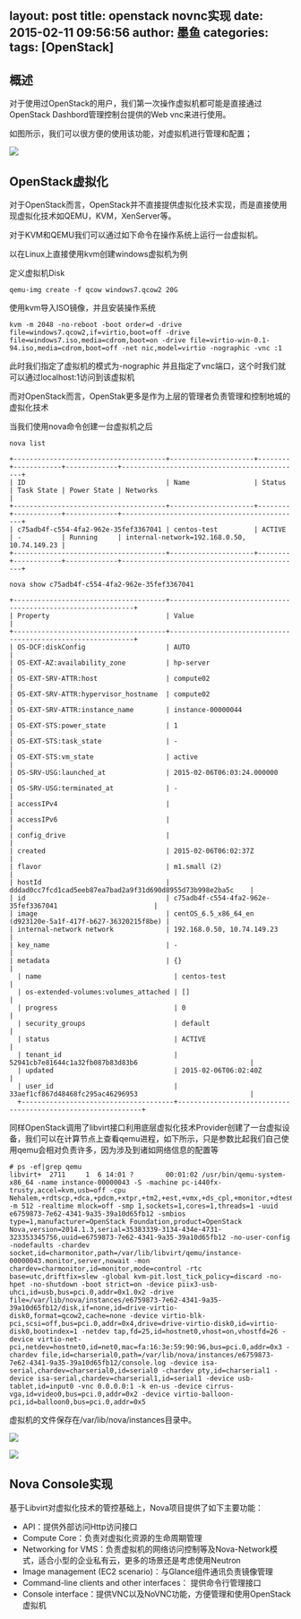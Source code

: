 layout: post
title: openstack novnc实现
date: 2015-02-11 09:56:56
author: 墨鱼
categories:
tags: [OpenStack]
---

## 概述

对于使用过OpenStack的用户，我们第一次操作虚拟机都可能是直接通过OpenStack Dashbord管理控制台提供的Web vnc来进行使用。

如图所示，我们可以很方便的使用该功能，对虚拟机进行管理和配置；

<!-- more -->

![](http://filehost.qiniudn.com/dashbord_console.png)

## OpenStack虚拟化

对于OpenStack而言，OpenStack并不直接提供虚拟化技术实现，而是直接使用现虚拟化技术如QEMU，KVM，XenServer等。

对于KVM和QEMU我们可以通过如下命令在操作系统上运行一台虚拟机。

以在Linux上直接使用kvm创建windows虚拟机为例

定义虚拟机Disk

```
qemu-img create -f qcow windows7.qcow2 20G
```

使用kvm导入ISO镜像，并且安装操作系统

```
kvm -m 2048 -no-reboot -boot order=d -drive file=windows7.qcow2,if=virtio,boot=off -drive file=windows7.iso,media=cdrom,boot=on -drive file=virtio-win-0.1-94.iso,media=cdrom,boot=off -net nic,model=virtio -nographic -vnc :1
```

此时我们指定了虚拟机的模式为-nographic 并且指定了vnc端口，这个时我们就可以通过localhost:1访问到该虚拟机

而对OpenStack而言，OpenStak更多是作为上层的管理者负责管理和控制地城的虚拟化技术

当我们使用nova命令创建一台虚拟机之后

```
nova list

+--------------------------------------+---------------------+--------+------------+-------------+---------------------------------------------+
| ID                                   | Name                | Status | Task State | Power State | Networks                                    |
+--------------------------------------+---------------------+--------+------------+-------------+---------------------------------------------+
| c75adb4f-c554-4fa2-962e-35fef3367041 | centos-test         | ACTIVE | -          | Running     | internal-network=192.168.0.50, 10.74.149.23 |
+--------------------------------------+---------------------+--------+------------+-------------+---------------------------------------------+

```

```
nova show c75adb4f-c554-4fa2-962e-35fef3367041

+--------------------------------------+-------------------------------------------------------------+
| Property                             | Value                                                       |
+--------------------------------------+-------------------------------------------------------------+
| OS-DCF:diskConfig                    | AUTO                                                        |
| OS-EXT-AZ:availability_zone          | hp-server                                                   |
| OS-EXT-SRV-ATTR:host                 | compute02                                                   |
| OS-EXT-SRV-ATTR:hypervisor_hostname  | compute02                                                   |
| OS-EXT-SRV-ATTR:instance_name        | instance-00000044                                           |
| OS-EXT-STS:power_state               | 1                                                           |
| OS-EXT-STS:task_state                | -                                                           |
| OS-EXT-STS:vm_state                  | active                                                      |
| OS-SRV-USG:launched_at               | 2015-02-06T06:03:24.000000                                  |
| OS-SRV-USG:terminated_at             | -                                                           |
| accessIPv4                           |                                                             |
| accessIPv6                           |                                                             |
| config_drive                         |                                                             |
| created                              | 2015-02-06T06:02:37Z                                        |
| flavor                               | m1.small (2)                                                |
| hostId                               | dddad0cc7fcd1cad5eeb87ea7bad2a9f31d690d8955d73b998e2ba5c    |
| id                                   | c75adb4f-c554-4fa2-962e-35fef3367041                        |
| image                                | centOS_6.5_x86_64_en (d923120e-5a1f-417f-b627-36320215f8be) |
| internal-network network             | 192.168.0.50, 10.74.149.23                                  |
| key_name                             | -                                                           |
| metadata                             | {}                                                          |
  | name                                 | centos-test                                                 |
  | os-extended-volumes:volumes_attached | []                                                          |
  | progress                             | 0                                                           |
  | security_groups                      | default                                                     |
  | status                               | ACTIVE                                                      |
  | tenant_id                            | 52941cb7e81644c1a32fb087b83d83b6                            |
  | updated                              | 2015-02-06T06:02:40Z                                        |
  | user_id                              | 33aef1cf867d48468fc295ac46296953                            |
  +--------------------------------------+-------------------------------------------------------------+
```

同样OpenStack调用了libvirt接口利用底层虚拟化技术Provider创建了一台虚拟设备，我们可以在计算节点上查看qemu进程，如下所示，只是参数比起我们自己使用qemu会相对负责许多，因为涉及到诸如网络信息的配置等

```
# ps -ef|grep qemu
libvirt+  2711     1  6 14:01 ?        00:01:02 /usr/bin/qemu-system-x86_64 -name instance-00000043 -S -machine pc-i440fx-trusty,accel=kvm,usb=off -cpu Nehalem,+rdtscp,+dca,+pdcm,+xtpr,+tm2,+est,+vmx,+ds_cpl,+monitor,+dtes64,+pbe,+tm,+ht,+ss,+acpi,+ds,+vme -m 512 -realtime mlock=off -smp 1,sockets=1,cores=1,threads=1 -uuid e6759873-7e62-4341-9a35-39a10d65fb12 -smbios type=1,manufacturer=OpenStack Foundation,product=OpenStack Nova,version=2014.1.3,serial=35383339-3134-434e-4731-323353345756,uuid=e6759873-7e62-4341-9a35-39a10d65fb12 -no-user-config -nodefaults -chardev socket,id=charmonitor,path=/var/lib/libvirt/qemu/instance-00000043.monitor,server,nowait -mon chardev=charmonitor,id=monitor,mode=control -rtc base=utc,driftfix=slew -global kvm-pit.lost_tick_policy=discard -no-hpet -no-shutdown -boot strict=on -device piix3-usb-uhci,id=usb,bus=pci.0,addr=0x1.0x2 -drive file=/var/lib/nova/instances/e6759873-7e62-4341-9a35-39a10d65fb12/disk,if=none,id=drive-virtio-disk0,format=qcow2,cache=none -device virtio-blk-pci,scsi=off,bus=pci.0,addr=0x4,drive=drive-virtio-disk0,id=virtio-disk0,bootindex=1 -netdev tap,fd=25,id=hostnet0,vhost=on,vhostfd=26 -device virtio-net-pci,netdev=hostnet0,id=net0,mac=fa:16:3e:59:90:96,bus=pci.0,addr=0x3 -chardev file,id=charserial0,path=/var/lib/nova/instances/e6759873-7e62-4341-9a35-39a10d65fb12/console.log -device isa-serial,chardev=charserial0,id=serial0 -chardev pty,id=charserial1 -device isa-serial,chardev=charserial1,id=serial1 -device usb-tablet,id=input0 -vnc 0.0.0.0:1 -k en-us -device cirrus-vga,id=video0,bus=pci.0,addr=0x2 -device virtio-balloon-pci,id=balloon0,bus=pci.0,addr=0x5
```

虚拟机的文件保存在/var/lib/nova/instances目录中。


![](http://filehost.qiniudn.com/vnc_viewer.png)



![](http://filehost.qiniudn.com/connect_to_vm.png)

## Nova Console实现

基于Libvirt对虚拟化技术的管控基础上，Nova项目提供了如下主要功能：

* API：提供外部访问Http访问接口
* Compute Core：负责对虚拟化资源的生命周期管理
* Networking for VMS：负责虚拟机的网络访问控制等及Nova-Network模式，适合小型的企业私有云，更多的场景还是考虑使用Neutron
* Image management (EC2 scenario)：与Glance组件通讯负责镜像管理
* Command-line clients and other interfaces： 提供命令行管理接口
* Console interface：提供VNC以及NoVNC功能，方便管理和使用OpenStack虚拟机
